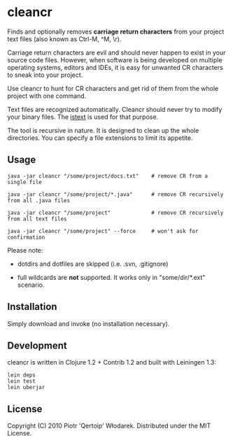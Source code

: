 # cleancr

Finds and optionally removes __carriage return characters__ from your project text files (also known as Ctrl-M, ^M, \r).

Carriage return characters are evil and should never happen to exist in your source code files. However, when software is being developed on multiple operating systems, editors and IDEs, it is easy for unwanted CR characters to sneak into your project.

Use cleancr to hunt for CR characters and get rid of them from the whole project with one command.

Text files are recognized automatically. Cleancr should never try to modify your binary files. The [istext](https://github.com/qertoip/istext) is used for that purpose.

The tool is recursive in nature. It is designed to clean up the whole directories. You can specify a file extensions to limit its appetite.

## Usage

    java -jar cleancr "/some/project/docs.txt"    # remove CR from a single file

    java -jar cleancr "/some/project/*.java"      # remove CR recursively from all .java files

    java -jar cleancr "/some/project"             # remove CR recursively from all text files

    java -jar cleancr "/some/project" --force     # won't ask for confirmation

Please note:

*   dotdirs and dotfiles are skipped (i.e. .svn, .gitignore)

*   full wildcards are __not__ supported. It works only in "some/dir/*.ext" scenario.

## Installation

Simply download and invoke (no installation necessary).

## Development

cleancr is written in Clojure 1.2 + Contrib 1.2 and built with Leiningen 1.3:

    lein deps
    lein test
    lein uberjar

## License

Copyright (C) 2010 Piotr 'Qertoip' Włodarek. Distributed under the MIT License.